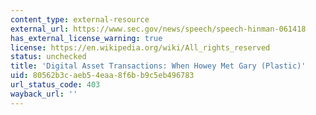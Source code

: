 ```yaml
---
content_type: external-resource
external_url: https://www.sec.gov/news/speech/speech-hinman-061418
has_external_license_warning: true
license: https://en.wikipedia.org/wiki/All_rights_reserved
status: unchecked
title: 'Digital Asset Transactions: When Howey Met Gary (Plastic)'
uid: 80562b3c-aeb5-4eaa-8f6b-b9c5eb496783
url_status_code: 403
wayback_url: ''
---
```

